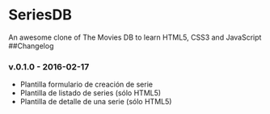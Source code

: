 # SeriesDB
An awesome clone of The Movies DB to learn HTML5, CSS3 and JavaScript
 ##Changelog

 ### v.0.1.0 - 2016-02-17

 * Plantilla formulario de creación de serie
 * Plantilla de listado de series (sólo HTML5)
 * Plantilla de detalle de una serie (sólo HTML5)